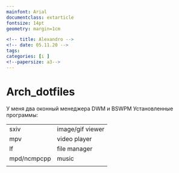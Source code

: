 ```yaml
---
mainfont: Arial
documentclass: extarticle
fontsize: 14pt
geometry: margin=1cm

<!-- title: Alexandro -->
<!-- date: 05.11.20 -->
tags:
categories: [i ]
<!--papersize: a3-->
---
```




# Arch_dotfiles
У меня два оконный менеджера DWM и BSWPM
Установленные программы:

|                     |                  |
| --------            | --------         |
| sxiv                | image/gif viewer |
| mpv                 | video player     |
| lf                  | file manager     |
| mpd/ncmpcpp         | music            |
|                     |                  |
